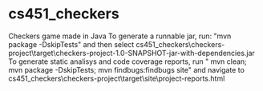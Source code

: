 # cs451_checkers
Checkers game made in Java
To generate a runnable jar, run: "mvn package -DskipTests" and then select cs451_checkers\checkers-project\target\checkers-project-1.0-SNAPSHOT-jar-with-dependencies.jar
To generate static analisys and code coverage reports, run " mvn clean; mvn package -DskipTests; mvn findbugs:findbugs site" and navigate to cs451_checkers\checkers-project\target\site\project-reports.html